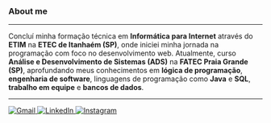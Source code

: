 ### About me

---

Concluí minha formação técnica em <b>Informática para Internet</b> através do <b>ETIM</b> na <b>ETEC de Itanhaém (SP)</b>, onde iniciei minha jornada na programação com foco no desenvolvimento web. Atualmente, curso <b>Análise e Desenvolvimento de Sistemas (ADS)</b> na <b>FATEC Praia Grande (SP)</b>, aprofundando meus conhecimentos em <b>lógica de programação</b>, <b>engenharia de software</b>, linguagens de programação como <b>Java</b> e <b>SQL</b>, <b>trabalho em equipe</b> e <b>bancos de dados</b>.

---

<p align="left">
  <a href="https://mail.google.com/mail/u/0/?fs=1&to=isaque.s.venancio43@gmail.com&tf=cm" title="Gmail">
    <img src="https://img.shields.io/badge/-Gmail-FF0000?style=flat-square&labelColor=FF0000&logo=gmail&logoColor=white&link=LINK-DO-SEU-GMAIL" alt="Gmail"/>
  </a>
  <a href="https://www.linkedin.com/in/isaque-venancio/" title="LinkedIn">
    <img src="https://img.shields.io/badge/-Linkedin-0e76a8?style=flat-square&logo=Linkedin&logoColor=white&link=LINK-DO-SEU-LINKEDIN" alt="LinkedIn"/>
  </a>
  <a href="https://www.instagram.com/isaque.s.venancio/" title="Instagram">
    <img src="https://img.shields.io/badge/-Instagram-DF0174?style=flat-square&labelColor=DF0174&logo=instagram&logoColor=white&link=LINK-DO-SEU-INSTAGRAM" alt="Instagram"/>
  </a>
</p>
<!--
**isaquesv/isaquesv** is a ✨ _special_ ✨ repository because its `README.md` (this file) appears on your GitHub profile.

Here are some ideas to get you started:

- 🔭 I’m currently working on ...
- 🌱 I’m currently learning ...
- 👯 I’m looking to collaborate on ...
- 🤔 I’m looking for help with ...
- 💬 Ask me about ...
- 📫 How to reach me: ...
- 😄 Pronouns: ...
- ⚡ Fun fact: ...
-->
